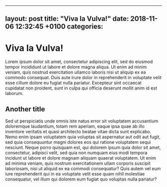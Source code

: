  ---
 layout: post
 title: "Viva la Vulva!"
 date: 2018-11-06 12:32:45 +0100 
 categories:
 ---
# Viva la Vulva!
Lorem ipsum dolor sit amet, consectetur adipiscing elit, sed do eiusmod 
tempor incididunt ut labore et dolore magna aliqua. Ut enim ad minim 
veniam, quis nostrud exercitation ullamco laboris nisi ut aliquip ex ea 
commodo consequat. Duis aute irure dolor in reprehenderit in voluptate 
velit esse cillum dolore eu fugiat nulla pariatur. Excepteur sint 
occaecat cupidatat non proident, sunt in culpa qui officia deserunt 
mollit anim id est laborum.
## Another title
Sed ut perspiciatis unde omnis iste natus error sit voluptatem 
accusantium doloremque laudantium, totam rem aperiam, eaque ipsa quae ab 
illo inventore veritatis et quasi architecto beatae vitae dicta sunt 
explicabo. Nemo enim ipsam voluptatem quia voluptas sit aspernatur aut 
odit aut fugit, sed quia consequuntur magni dolores eos qui ratione 
voluptatem sequi nesciunt. Neque porro quisquam est, qui dolorem ipsum 
quia dolor sit amet, consectetur, adipisci velit, sed quia non numquam 
eius modi tempora incidunt ut labore et dolore magnam aliquam quaerat 
voluptatem. Ut enim ad minima veniam, quis nostrum exercitationem ullam 
corporis suscipit laboriosam, nisi ut aliquid ex ea commodi consequatur? 
Quis autem vel eum iure reprehenderit qui in ea voluptate velit esse 
quam nihil molestiae consequatur, vel illum qui dolorem eum fugiat quo 
voluptas nulla pariatur?
